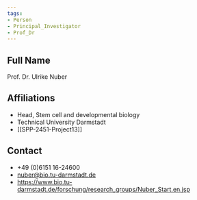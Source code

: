 ```yaml
---
tags: 
- Person
- Principal_Investigator
- Prof_Dr
---
```

## Full Name
Prof. Dr. Ulrike Nuber

## Affiliations
- Head, Stem cell and developmental biology
- Technical University Darmstadt
- [[SPP-2451-Project13]]
## Contact
- +49 (0)6151 16-24600
- nuber@bio.tu-darmstadt.de
- https://www.bio.tu-darmstadt.de/forschung/research_groups/Nuber_Start.en.jsp

